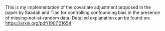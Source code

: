 This is my implementation of the covariate adjustment proposed in the paper by Saadati and Tian for controlling confounding bias in the presence of 
missing-not-at-random data. 
Detailed explanation can be found on: https://arxiv.org/pdf/1907.01654
